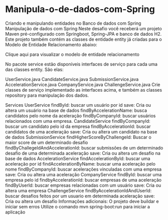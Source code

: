 # Manipula-o-de-dados-com-Spring
Criando e manipulando entidades no Banco de dados com Spring
Manipulação de dados com Spring
Neste desafio você receberá um projeto Maven pré-configurado com Springboot, Spring-JPA e banco de dados H2. Este projeto também contém as classes de entidade entity já criadas para o Modelo de Entidade Relacionamento abaixo:

Clique aqui para visualizar o modelo de entidade relacionamento

No pacote service estão disponíveis interfaces de serviço para cada uma das classes entity. São elas:

UserService.java
CandidateService.java
SubmissionService.java
AccelerationService.java
CompanyService.java
ChallengeService.java
Crie classes de serviço implementado as interfaces acima, e também as classes repository para manipulação dos dados.

Services
UserService
findById: buscar um usuário por id
save: Cria ou altera um usuário na base de dados
findByAccelerationName: busca candidatos pelo nome da aceleração
findByCompanyId: buscar usuários relacionados com uma empresa.
CandidateService
findByCompanyId: buscar um candidato pelo id da empresa
findByAccelerationId: buscar candidatos de uma aceleração
save: Cria ou altera um candidato na base de dados
SubmissionService
findHigherScoreByChallengeId: Buscar o maior score de um determinado desafio
findByChallegeIdAndAccelerationId: buscar submissões de um determinado desafio de uma determinada aceleração
save: Cria ou altera um desafio na base de dados
AccelerationService
findAccelerationById: buscar uma aceleração por id
findAccelerationByName: buscar uma aceleração pelo nome
findByCompanyId: buscar acelerações vinculadas com uma empresa
save: Cria ou altera uma aceleração
CompanyService
findById: buscar uma empresa pelo id
findbyAccelerationId: buscar empresas de uma aceleração
findByUserId: buscar empresas relacionadas com um usuário
save: Cria ou altera uma empresa
ChallengeService
findByAccelerationIdAndUserId: buscar desafios feitos por um usuario em determinada aceleração
save: Cria ou altera um desafio
Informações adicionais:
O projeto deve buildar e iniciar sem erros
Utilize o comando mvn spring-boot:run para iniciar a aplicação
